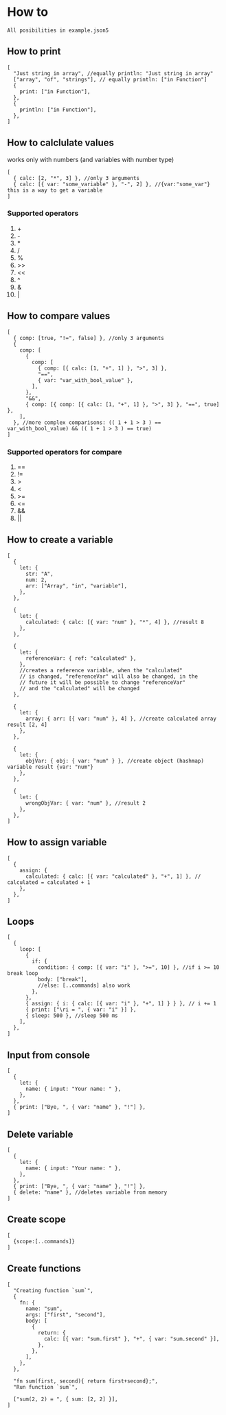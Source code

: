 # How to

`All posibilities in example.json5`

## How to print

```json5
[
  "Just string in array", //equally println: "Just string in array"
  ["array", "of", "strings"], // equally println: ["in Function"]
  {
    print: ["in Function"],
  },
  {
    println: ["in Function"],
  },
]
```

## How to calclulate values

works only with numbers (and variables with number type)

```json5
[
  { calc: [2, "*", 3] }, //only 3 arguments
  { calc: [{ var: "some_variable" }, "-", 2] }, //{var:"some_var"} this is a way to get a variable
]
```

### Supported operators

1. \+
2. \-
3. \*
4. \/
5. \%
6. \>\>
7. \<\<
8. \^
9. \&
10. \|

## How to compare values

```json5
[
  { comp: [true, "!=", false] }, //only 3 arguments
  {
    comp: [
      {
        comp: [
          { comp: [{ calc: [1, "+", 1] }, ">", 3] },
          "==",
          { var: "var_with_bool_value" },
        ],
      },
      "&&",
      { comp: [{ comp: [{ calc: [1, "+", 1] }, ">", 3] }, "==", true] },
    ],
  }, //more complex comparisons: (( 1 + 1 > 3 ) == var_with_bool_value) && (( 1 + 1 > 3 ) == true)
]
```

### Supported operators for compare

1. ==
2. !=
3. \>
4. \<
5. \>=
6. \<=
7. \&\&
8. \|\|

## How to create a variable

```json5
[
  {
    let: {
      str: "A",
      num: 2,
      arr: ["Array", "in", "variable"],
    },
  },

  {
    let: {
      calculated: { calc: [{ var: "num" }, "*", 4] }, //result 8
    },
  },

  {
    let: {
      referenceVar: { ref: "calculated" },
    },
    //creates a reference variable, when the "calculated"
    // is changed, "referenceVar" will also be changed, in the
    // future it will be possible to change "referenceVar"
    // and the "calculated" will be changed
  },

  {
    let: {
      array: { arr: [{ var: "num" }, 4] }, //create calculated array result [2, 4]
    },
  },

  {
    let: {
      objVar: { obj: { var: "num" } }, //create object (hashmap) variable result {var: "num"}
    },
  },

  {
    let: {
      wrongObjVar: { var: "num" }, //result 2
    },
  },
]
```

## How to assign variable

```json5
[
  {
    assign: {
      calculated: { calc: [{ var: "calculated" }, "+", 1] }, // calculated = calculated + 1
    },
  },
]
```

## Loops

```json5
[
  {
    loop: [
      {
        if: {
          condition: { comp: [{ var: "i" }, ">=", 10] }, //if i >= 10 break loop
          body: ["break"],
          //else: [..commands] also work
        },
      },
      { assign: { i: { calc: [{ var: "i" }, "+", 1] } } }, // i += 1
      { print: ["\ri = ", { var: "i" }] },
      { sleep: 500 }, //sleep 500 ms
    ],
  },
]
```

## Input from console

```json5
[
  {
    let: {
      name: { input: "Your name: " },
    },
  },
  { print: ["Bye, ", { var: "name" }, "!"] },
]
```

## Delete variable

```json5
[
  {
    let: {
      name: { input: "Your name: " },
    },
  },
  { print: ["Bye, ", { var: "name" }, "!"] },
  { delete: "name" }, //deletes variable from memory
]
```

## Create scope

```json5
[
  {scope:[..commands]}
]
```

## Create functions

```json5
[
  "Creating function `sum`",
  {
    fn: {
      name: "sum",
      args: ["first", "second"],
      body: [
        {
          return: {
            calc: [{ var: "sum.first" }, "+", { var: "sum.second" }],
          },
        },
      ],
    },
  },

  "fn sum(first, second){ return first+second};",
  "Run function `sum`",

  ["sum(2, 2) = ", { sum: [2, 2] }],
]
```
